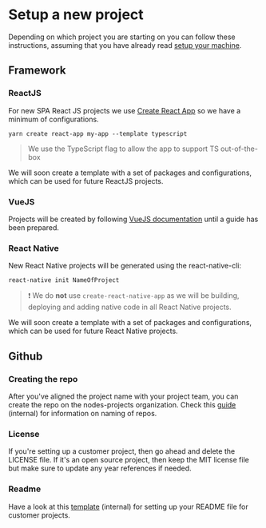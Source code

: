 # Setup a new project

Depending on which project you are starting on you can follow these instructions, assuming that you have already read [setup your machine](setup-your-machine.md).

## Framework

### ReactJS

For new SPA React JS projects we use [Create React App](https://github.com/facebook/create-react-app) so we have a minimum of configurations.

```console
yarn create react-app my-app --template typescript
```

> We use the TypeScript flag to allow the app to support TS out-of-the-box

We will soon create a template with a set of packages and configurations, which can be used for future ReactJS projects.

### VueJS

Projects will be created by following [VueJS documentation](https://vuejs.org/v2/guide/) until a guide has been prepared.

### React Native

New React Native projects will be generated using the react-native-cli:

```console
react-native init NameOfProject
```

> :exclamation: We do **not** use `create-react-native-app` as we will be building, deploying and adding native code in all React Native projects.

We will soon create a template with a set of packages and configurations, which can be used for future React Native projects.

## Github

### Creating the repo

After you've aligned the project name with your project team, you can create the repo on the nodes-projects organization. Check this [guide](https://github.com/nodes-projects/readme/blob/master/general/new-repository.md) (internal) for information on naming of repos.

### License

If you're setting up a customer project, then go ahead and delete the LICENSE file. If it's an open source project, then keep the MIT license file but make sure to update any year references if needed.

### Readme

Have a look at this [template](https://github.com/nodes-projects/readme/blob/master/general/readme-template.md) (internal) for setting up your README file for customer projects.
